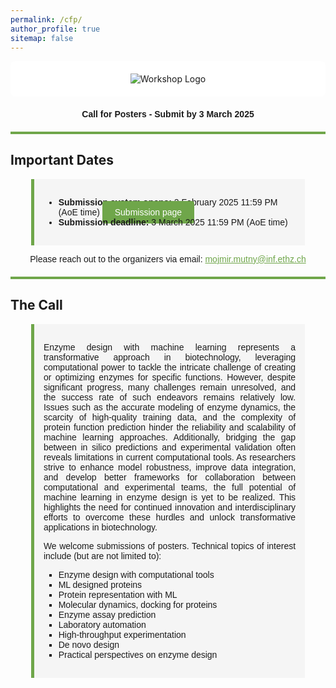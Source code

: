 ```yaml
---
permalink: /cfp/
author_profile: true
sitemap: false
---
```


<div style="background-color: white; padding: 20px; border-radius: 8px; display: flex; justify-content: center;">
  <img src="https://mlbiocat.github.io/mlbiocat2025/images/logo.png" alt="Workshop Logo" style="max-height: 50vh; display: block; margin: 0 auto;" />
</div>

#### <center style="font-family: 'Arial Nova Light', Arial, sans-serif;"> Call for Posters - Submit by 3 March 2025 </center> ####

<div style="border-bottom: 4px solid #6FA64A; margin-top: 20px; width: 100%;"></div>

## Important Dates
<div style="padding: 15px; background-color: #f5f5f5; border-left: 5px solid #6FA64A; width: 80%; margin: 0 auto;">
  <ul style="font-family: 'Arial Nova Light', Arial, sans-serif;">
    <li><strong>Submission system opens:</strong> 2 February 2025 11:59 PM (AoE time)  <a href="TBA" class="btn btn--warning btn--large align-right" style="color: white; background-color: #6FA64A; padding: 10px 20px; text-decoration: none; border-radius: 4px;">Submission page</a></li>
    <li><strong>Submission deadline:</strong> 3 March 2025 11:59 PM (AoE time)</li>
  </ul>
</div>

<p style="font-family: 'Arial Nova Light', Arial, sans-serif; text-align: center;">Please reach out to the organizers via email: <a href="mailto:mojmir.mutny@inf.ethz.ch" style="color: #6FA64A; text-decoration: underline;">mojmir.mutny@inf.ethz.ch</a></p>

<div style="border-bottom: 4px solid #6FA64A; margin-top: 20px; width: 100%;"></div>

## The Call
<div style="padding: 15px; background-color: #f5f5f5; border-left: 5px solid #6FA64A; width: 80%; margin: 0 auto;">
  <p style="text-align: justify; font-family: 'Arial Nova Light', Arial, sans-serif;">Enzyme design with machine learning represents a transformative approach in biotechnology, leveraging computational power to tackle the intricate challenge of creating or optimizing enzymes for specific functions. However, despite significant progress, many challenges remain unresolved, and the success rate of such endeavors remains relatively low. Issues such as the accurate modeling of enzyme dynamics, the scarcity of high-quality training data, and the complexity of protein function prediction hinder the reliability and scalability of machine learning approaches. Additionally, bridging the gap between in silico predictions and experimental validation often reveals limitations in current computational tools. As researchers strive to enhance model robustness, improve data integration, and develop better frameworks for collaboration between computational and experimental teams, the full potential of machine learning in enzyme design is yet to be realized. This highlights the need for continued innovation and interdisciplinary efforts to overcome these hurdles and unlock transformative applications in biotechnology.</p>
  
  <p style="text-align: justify; font-family: 'Arial Nova Light', Arial, sans-serif;">We welcome submissions of posters. Technical topics of interest include (but are not limited to):</p>

  <ul style="list-style-type: square; font-family: 'Arial Nova Light', Arial, sans-serif;">
    <li>Enzyme design with computational tools</li>
    <li>ML designed proteins</li>
    <li>Protein representation with ML</li>
    <li>Molecular dynamics, docking for proteins</li>
    <li>Enzyme assay prediction</li>
    <li>Laboratory automation</li>
    <li>High-throughput experimentation</li>
    <li>De novo design</li>
    <li>Practical perspectives on enzyme design</li>
  </ul>
</div>

&nbsp;
